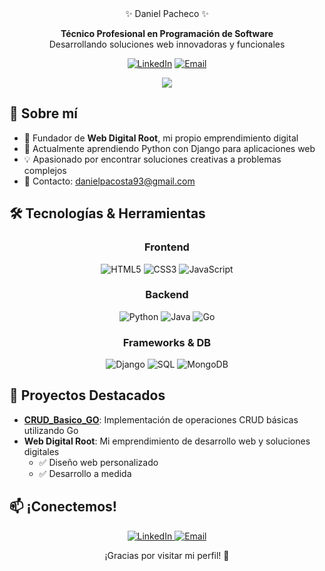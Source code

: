 <div align="center">
  ✨ Daniel Pacheco ✨
  
  <p>
    <strong>Técnico Profesional en Programación de Software</strong><br>
    Desarrollando soluciones web innovadoras y funcionales
  </p>
  
  [![LinkedIn](https://img.shields.io/badge/LinkedIn-daniel--pacheco--31-0A66C2?style=for-the-badge&logo=linkedin&logoColor=white)](https://linkedin.com/in/daniel-pacheco-31)
  [![Email](https://img.shields.io/badge/Email-danielpacosta93@gmail.com-EA4335?style=for-the-badge&logo=gmail&logoColor=white)](mailto:danielpacosta93@gmail.com)
  
  <img src="https://profile-counter.glitch.me/DanielPacheco31/count.svg"/>
</div>

## 💫 Sobre mí

- 🔭 Fundador de **Web Digital Root**, mi propio emprendimiento digital
- 🌱 Actualmente aprendiendo Python con Django para aplicaciones web
- 💡 Apasionado por encontrar soluciones creativas a problemas complejos
- 📧 Contacto: danielpacosta93@gmail.com

## 🛠️ Tecnologías & Herramientas

<div align="center">
  
  ### Frontend
  ![HTML5](https://img.shields.io/badge/HTML5-E34F26?style=for-the-badge&logo=html5&logoColor=white)
  ![CSS3](https://img.shields.io/badge/CSS3-1572B6?style=for-the-badge&logo=css3&logoColor=white)
  ![JavaScript](https://img.shields.io/badge/JavaScript-F7DF1E?style=for-the-badge&logo=javascript&logoColor=black)
  
  ### Backend
  ![Python](https://img.shields.io/badge/Python-3776AB?style=for-the-badge&logo=python&logoColor=white)
  ![Java](https://img.shields.io/badge/Java-ED8B00?style=for-the-badge&logo=openjdk&logoColor=white)
  ![Go](https://img.shields.io/badge/Go-00ADD8?style=for-the-badge&logo=go&logoColor=white)
  
  ### Frameworks & DB
  ![Django](https://img.shields.io/badge/Django-092E20?style=for-the-badge&logo=django&logoColor=white)
  ![SQL](https://img.shields.io/badge/SQL-4479A1?style=for-the-badge&logo=mysql&logoColor=white)
  ![MongoDB](https://img.shields.io/badge/MongoDB-4EA94B?style=for-the-badge&logo=mongodb&logoColor=white)
  
</div>

## 🚀 Proyectos Destacados

- **[CRUD_Basico_GO](https://github.com/DanielPacheco31/CRUD_Basico_GO)**: Implementación de operaciones CRUD básicas utilizando Go
- **Web Digital Root**: Mi emprendimiento de desarrollo web y soluciones digitales
  - ✅ Diseño web personalizado
  - ✅ Desarrollo a medida

## 📫 ¡Conectemos!

<div align="center">
  <a href="https://linkedin.com/in/daniel-pacheco-31">
    <img src="https://img.shields.io/badge/LinkedIn-Connect-0A66C2?style=for-the-badge&logo=linkedin" alt="LinkedIn" />
  </a>
  <a href="mailto:danielpacosta93@gmail.com">
    <img src="https://img.shields.io/badge/Email-Contact-EA4335?style=for-the-badge&logo=gmail" alt="Email" />
  </a>
</div>

<div align="center">
  <p>¡Gracias por visitar mi perfil! 👋</p>
</div>
